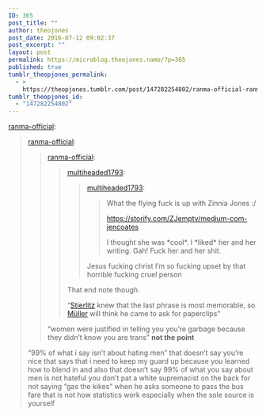 ```yaml
---
ID: 365
post_title: ""
author: theojones
post_date: 2016-07-12 09:02:37
post_excerpt: ""
layout: post
permalink: https://microblog.theojones.name/?p=365
published: true
tumblr_theopjones_permalink:
  - >
    https://theopjones.tumblr.com/post/147282254802/ranma-official-ranma-official
tumblr_theopjones_id:
  - "147282254802"
---
```

<p><a class="tumblr_blog" href="http://ranma-official.tumblr.com/post/147281545245">ranma-official</a>:</p>
<blockquote>
<p><a class="tumblr_blog" href="http://ranma-official.tumblr.com/post/147281422420">ranma-official</a>:</p>
<blockquote>
<p><a class="tumblr_blog" href="http://ranma-official.tumblr.com/post/147281063305">ranma-official</a>:</p>
<blockquote>
<p><a class="tumblr_blog" href="http://multiheaded1793.tumblr.com/post/147280526306">multiheaded1793</a>:</p>
<blockquote>
<p><a class="tumblr_blog" href="http://multiheaded1793.tumblr.com/post/147276346496">multiheaded1793</a>:</p>
<blockquote>
<p>What the flying fuck is up with Zinnia Jones :/</p>

<p><a href="https://storify.com/ZJemptv/medium-com-jencoates">https://storify.com/ZJemptv/medium-com-jencoates</a></p>

<p>I thought she was *cool*. I *liked* her and her writing. Gah! Fuck her and her shit.</p>
</blockquote>
<p>Jesus fucking christ I’m so fucking upset by that horrible fucking cruel person</p>
</blockquote>
<p>That end note though.</p>
<p>“<a title="Stierlitz" href="https://en.wikipedia.org/wiki/Stierlitz">Stierlitz</a> knew that the last phrase is most memorable, so 
<a title="Heinrich Müller (Gestapo)" href="https://en.wikipedia.org/wiki/Heinrich_M%C3%BCller_%28Gestapo%29">Müller</a> will think he came to ask for paperclips”<br /></p>
</blockquote>
<p>“women were justified in telling you you’re garbage because they didn’t know you are trans” <b>not the point</b><br /></p>
</blockquote>
<p>“99% of what i say isn’t about hating men” that doesn’t say you’re nice that says that i need to keep my guard up because you learned how to blend in and also that doesn’t say 99% of what you say about men is not hateful you don’t pat a white supremacist on the back for not saying “gas the kikes” when he asks someone to pass the bus fare that is not how statistics work especially when the sole source is yourself<br /></p>
</blockquote>
